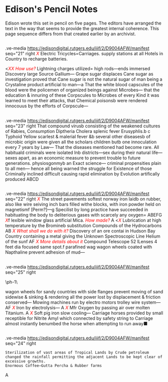 # Edison's Pencil Notes

Edison wrote this set in pencil on five pages. The editors have arranged the text in the way that seems to provide the greatest internal coherence. This page sequence differs from that created earlier by an archivist.
##
.ve-media https://edisondigital.rutgers.edu/iiif/2/D9004AFW/manifest seq="21" right
	<span style="color:red">*X*</span> Electric Tricycles=Carriages. supply stations at all Hotels in Country to recharge batteries.

<<span style="color:red">*XX How use?*</span> Lightning charges utilized= high rods—ends immersed
	Discovery large Source Gallium—
	Grape sugar displaces Cane sugar as investigation proved that Cane sugar is not the natural sugar of man being a Crystaline product artificial to man—a 
	That the white blood capscules of the blood were the policemen of organized beings against Microbes— that the education & innuring of these Corpscules to Microbes of every Kind it was learned to meet their attacks, that Chemical poisonsb were rendered innocouus by the efforts of Corpscule—
##
.ve-media https://edisondigital.rutgers.edu/iiif/2/D9004AFW/manifest seq="23" right
	That compound virusb consisting of the weakened cultures of Rabies, Consumption Diptheria Cholera splenic fever Erusyphlis.b <Erysipelass>c Typhoid Yellow scarlest & malerial fever &b several other diseasesb of microbic origin were given all the scholars children butb one innoculation every 7 years by Law— That the diseases mentioned had become rare.
	All habituald criminals were isolated Inb districts—sex during their natural life— sexes apart, as an economic measure to prevent trouble to future generations. 
	physiosgonmyb an Exact science— criminal propensities plain to all men— hence all being warned the struggle for Existence of those Criminally inclined difficult causing rapid elimination by Evolution artifically produced
ABCD
##
.ve-media https://edisondigital.rutgers.edu/iiif/2/D9004AFW/manifest seq="22" right
	<span style="color:red">*X*</span> The street pavements softest norway iron laidb on rubber, also like wire seiving inch bars filled withe blocks, with iron powder held on magnetismf 
	[Perm?]—g Specilist by long practice have succeeded in habituating the body to deliterious gases with scarcely any oxygen=
ABEFG
	<span style="color:red">*X*</span>f lexible window glass artificial Mica. <span style="color:red">*How made?*</span> <OK>
A
	<<span style="color:red">*X*</span> Lubrication at high temperature by the Bromineb substitution Compounds of the Hydrocarbons
AB
	 <span style="color:red">*X What shall we do with it?*</span> Discovery of an ore contai in Hudson Bay Country containing a metal giving the Unknown Spectroscopic Line Helium of the sunf
AF
	<span style="color:red">*X More details about it*</span> Compound Telescope 52 lLenses 4 feet dia focused same spot.f
	parafined wag wagon wheels coated with Napthaline prevent adhesion of mud— 
##
.ve-media https://edisondigital.rutgers.edu/iiif/2/D9004AFW/manifest seq="25" right

\ph-1\
	
wagon wheels for sandy countries with side flanges prevent moving of sand sidewise & sinking & rendering all the power lost by displacement & friction conserved— 
	Mowing machines run by electro motors trolley wire system—
AF
	<span style="color:red">*X*</span> Iron by electrolysis—
A
	<span style="color:red">*X*</span> Mfr Oxygen by passing air over molten Titanium.
A
	<span style="color:red">*X*</span> Soft pig iron slow cooling—
	Carriage horses provided by small receptible for Nitrite Amyl which connected by safety string to Carriage almost instantly benumbed the horse when attempting to run away■<OK>
##
.ve-media https://edisondigital.rutgers.edu/iiif/2/D9004AFW/manifest seq="24" right

	Sterilization of vast areas of Tropical Lands by Crude petroleum changed the rainfall permitting the adjacent Lands to be kept clear of excessive growths. 
	Enormous Coffee—Gutta Percha & Rubber farms
A